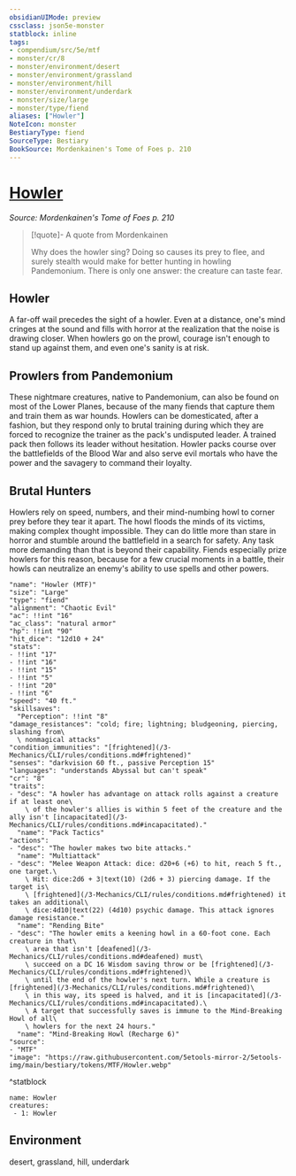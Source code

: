 ```yaml
---
obsidianUIMode: preview
cssclass: json5e-monster
statblock: inline
tags:
- compendium/src/5e/mtf
- monster/cr/8
- monster/environment/desert
- monster/environment/grassland
- monster/environment/hill
- monster/environment/underdark
- monster/size/large
- monster/type/fiend
aliases: ["Howler"]
NoteIcon: monster
BestiaryType: fiend
SourceType: Bestiary
BookSource: Mordenkainen's Tome of Foes p. 210
---
```

# [Howler](3-Mechanics\CLI\bestiary\fiend/howler-mtf.md)
*Source: Mordenkainen's Tome of Foes p. 210*  

> [!quote]- A quote from Mordenkainen  
> 
> Why does the howler sing? Doing so causes its prey to flee, and surely stealth would make for better hunting in howling Pandemonium. There is only one answer: the creature can taste fear.

## Howler

A far-off wail precedes the sight of a howler. Even at a distance, one's mind cringes at the sound and fills with horror at the realization that the noise is drawing closer. When howlers go on the prowl, courage isn't enough to stand up against them, and even one's sanity is at risk.

## Prowlers from Pandemonium

These nightmare creatures, native to Pandemonium, can also be found on most of the Lower Planes, because of the many fiends that capture them and train them as war hounds. Howlers can be domesticated, after a fashion, but they respond only to brutal training during which they are forced to recognize the trainer as the pack's undisputed leader. A trained pack then follows its leader without hesitation. Howler packs course over the battlefields of the Blood War and also serve evil mortals who have the power and the savagery to command their loyalty.

## Brutal Hunters

Howlers rely on speed, numbers, and their mind-numbing howl to corner prey before they tear it apart. The howl floods the minds of its victims, making complex thought impossible. They can do little more than stare in horror and stumble around the battlefield in a search for safety. Any task more demanding than that is beyond their capability. Fiends especially prize howlers for this reason, because for a few crucial moments in a battle, their howls can neutralize an enemy's ability to use spells and other powers.

```statblock
"name": "Howler (MTF)"
"size": "Large"
"type": "fiend"
"alignment": "Chaotic Evil"
"ac": !!int "16"
"ac_class": "natural armor"
"hp": !!int "90"
"hit_dice": "12d10 + 24"
"stats":
- !!int "17"
- !!int "16"
- !!int "15"
- !!int "5"
- !!int "20"
- !!int "6"
"speed": "40 ft."
"skillsaves":
  "Perception": !!int "8"
"damage_resistances": "cold; fire; lightning; bludgeoning, piercing, slashing from\
  \ nonmagical attacks"
"condition_immunities": "[frightened](/3-Mechanics/CLI/rules/conditions.md#frightened)"
"senses": "darkvision 60 ft., passive Perception 15"
"languages": "understands Abyssal but can't speak"
"cr": "8"
"traits":
- "desc": "A howler has advantage on attack rolls against a creature if at least one\
    \ of the howler's allies is within 5 feet of the creature and the ally isn't [incapacitated](/3-Mechanics/CLI/rules/conditions.md#incapacitated)."
  "name": "Pack Tactics"
"actions":
- "desc": "The howler makes two bite attacks."
  "name": "Multiattack"
- "desc": "Melee Weapon Attack: dice: d20+6 (+6) to hit, reach 5 ft., one target.\
    \ Hit: dice:2d6 + 3|text(10) (2d6 + 3) piercing damage. If the target is\
    \ [frightened](/3-Mechanics/CLI/rules/conditions.md#frightened) it takes an additional\
    \ dice:4d10|text(22) (4d10) psychic damage. This attack ignores damage resistance."
  "name": "Rending Bite"
- "desc": "The howler emits a keening howl in a 60-foot cone. Each creature in that\
    \ area that isn't [deafened](/3-Mechanics/CLI/rules/conditions.md#deafened) must\
    \ succeed on a DC 16 Wisdom saving throw or be [frightened](/3-Mechanics/CLI/rules/conditions.md#frightened)\
    \ until the end of the howler's next turn. While a creature is [frightened](/3-Mechanics/CLI/rules/conditions.md#frightened)\
    \ in this way, its speed is halved, and it is [incapacitated](/3-Mechanics/CLI/rules/conditions.md#incapacitated).\
    \ A target that successfully saves is immune to the Mind-Breaking Howl of all\
    \ howlers for the next 24 hours."
  "name": "Mind-Breaking Howl (Recharge 6)"
"source":
- "MTF"
"image": "https://raw.githubusercontent.com/5etools-mirror-2/5etools-img/main/bestiary/tokens/MTF/Howler.webp"
```
^statblock

```encounter-table
name: Howler
creatures:
 - 1: Howler
```

## Environment

desert, grassland, hill, underdark